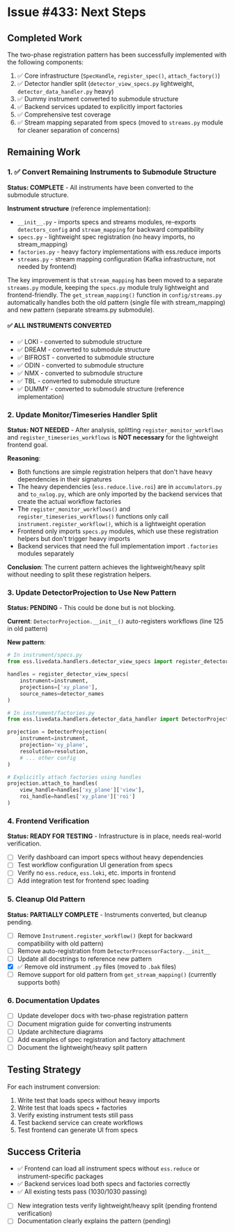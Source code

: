 # Issue #433: Next Steps

## Completed Work

The two-phase registration pattern has been successfully implemented with the following components:

1. ✅ Core infrastructure (`SpecHandle`, `register_spec()`, `attach_factory()`)
2. ✅ Detector handler split (`detector_view_specs.py` lightweight, `detector_data_handler.py` heavy)
3. ✅ Dummy instrument converted to submodule structure
4. ✅ Backend services updated to explicitly import factories
5. ✅ Comprehensive test coverage
6. ✅ Stream mapping separated from specs (moved to `streams.py` module for cleaner separation of concerns)

## Remaining Work

### 1. ✅ Convert Remaining Instruments to Submodule Structure

**Status: COMPLETE** - All instruments have been converted to the submodule structure.

**Instrument structure** (reference implementation):
- `__init__.py` - imports specs and streams modules, re-exports `detectors_config` and `stream_mapping` for backward compatibility
- `specs.py` - lightweight spec registration (no heavy imports, no stream_mapping)
- `factories.py` - heavy factory implementations with ess.reduce imports
- `streams.py` - stream mapping configuration (Kafka infrastructure, not needed by frontend)

The key improvement is that `stream_mapping` has been moved to a separate `streams.py` module, keeping the `specs.py` module truly lightweight and frontend-friendly. The `get_stream_mapping()` function in `config/streams.py` automatically handles both the old pattern (single file with stream_mapping) and new pattern (separate streams.py submodule).

#### ✅ ALL INSTRUMENTS CONVERTED
- ✅ LOKI - converted to submodule structure
- ✅ DREAM - converted to submodule structure
- ✅ BIFROST - converted to submodule structure
- ✅ ODIN - converted to submodule structure
- ✅ NMX - converted to submodule structure
- ✅ TBL - converted to submodule structure
- ✅ DUMMY - converted to submodule structure (reference implementation)

### 2. Update Monitor/Timeseries Handler Split

**Status: NOT NEEDED** - After analysis, splitting `register_monitor_workflows` and `register_timeseries_workflows` is **NOT necessary** for the lightweight frontend goal.

**Reasoning**:
- Both functions are simple registration helpers that don't have heavy dependencies in their signatures
- The heavy dependencies (`ess.reduce.live.roi`) are in `accumulators.py` and `to_nxlog.py`, which are only imported by the backend services that create the actual workflow factories
- The `register_monitor_workflows()` and `register_timeseries_workflows()` functions only call `instrument.register_workflow()`, which is a lightweight operation
- Frontend only imports `specs.py` modules, which use these registration helpers but don't trigger heavy imports
- Backend services that need the full implementation import `.factories` modules separately

**Conclusion**: The current pattern achieves the lightweight/heavy split without needing to split these registration helpers.

### 3. Update DetectorProjection to Use New Pattern

**Status: PENDING** - This could be done but is not blocking.

**Current**: `DetectorProjection.__init__()` auto-registers workflows (line 125 in old pattern)

**New pattern**:
```python
# In instrument/specs.py
from ess.livedata.handlers.detector_view_specs import register_detector_view_specs

handles = register_detector_view_specs(
    instrument=instrument,
    projections=['xy_plane'],
    source_names=detector_names
)

# In instrument/factories.py
from ess.livedata.handlers.detector_data_handler import DetectorProjection

projection = DetectorProjection(
    instrument=instrument,
    projection='xy_plane',
    resolution=resolution,
    # ... other config
)

# Explicitly attach factories using handles
projection.attach_to_handles(
    view_handle=handles['xy_plane']['view'],
    roi_handle=handles['xy_plane']['roi']
)
```

### 4. Frontend Verification

**Status: READY FOR TESTING** - Infrastructure is in place, needs real-world verification.

- [ ] Verify dashboard can import specs without heavy dependencies
- [ ] Test workflow configuration UI generation from specs
- [ ] Verify no `ess.reduce`, `ess.loki`, etc. imports in frontend
- [ ] Add integration test for frontend spec loading

### 5. Cleanup Old Pattern

**Status: PARTIALLY COMPLETE** - Instruments converted, but cleanup pending.

- [ ] Remove `Instrument.register_workflow()` (kept for backward compatibility with old pattern)
- [ ] Remove auto-registration from `DetectorProcessorFactory.__init__`
- [ ] Update all docstrings to reference new pattern
- [x] ✅ Remove old instrument `.py` files (moved to `.bak` files)
- [ ] Remove support for old pattern from `get_stream_mapping()` (currently supports both)

### 6. Documentation Updates

- [ ] Update developer docs with two-phase registration pattern
- [ ] Document migration guide for converting instruments
- [ ] Update architecture diagrams
- [ ] Add examples of spec registration and factory attachment
- [ ] Document the lightweight/heavy split pattern

## Testing Strategy

For each instrument conversion:
1. Write test that loads specs without heavy imports
2. Write test that loads specs + factories
3. Verify existing instrument tests still pass
4. Test backend service can create workflows
5. Test frontend can generate UI from specs

## Success Criteria

- ✅ Frontend can load all instrument specs without `ess.reduce` or instrument-specific packages
- ✅ Backend services load both specs and factories correctly
- ✅ All existing tests pass (1030/1030 passing)
- [ ] New integration tests verify lightweight/heavy split (pending frontend verification)
- [ ] Documentation clearly explains the pattern (pending)
